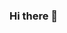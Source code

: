 <!--![visitor badge](https://visitor-badge.glitch.me/badge?page_id=vicmaburrito.visitor-badge)-->

### Hi there 👋
<!--
**vicmaburrito/vicmaburrito** is a ✨ _special_ ✨ repository because its `README.md` (this file) appears on your GitHub profile.

Here are some ideas to get you started:

- 🔭 I’m currently working on ...
- 🌱 I’m currently learning ...
- 👯 I’m looking to collaborate on ...
- 🤔 I’m looking for help with ...
- 💬 Ask me about ...
- 📫 How to reach me: ...
- 😄 Pronouns: ...
- ⚡ Fun fact: ...
-->
<!--
[![Top Langs](https://github-readme-stats.vercel.app/api/top-langs/?username=vicmaburrito&layout=compact)](https://github.com/vicmaburrito/README.md)

<img height="180em" src="https://github-readme-stats.vercel.app/api?username=vicmaburrito&show_icons=true&hide_border=true&&count_private=true&include_all_commits=true" />
-->
